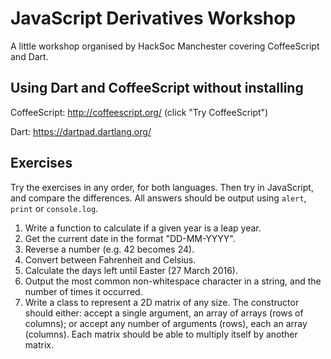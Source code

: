 # JavaScript Derivatives Workshop
A little workshop organised by HackSoc Manchester covering CoffeeScript and Dart.

## Using Dart and CoffeeScript without installing

CoffeeScript: http://coffeescript.org/ (click "Try CoffeeScript")

Dart: https://dartpad.dartlang.org/

## Exercises

Try the exercises in any order, for both languages. Then try in JavaScript, and compare the differences. All answers should be output using `alert`, `print` or `console.log`.

1. Write a function to calculate if a given year is a leap year.
2. Get the current date in the format "DD-MM-YYYY".
3. Reverse a number (e.g. 42 becomes 24).
4. Convert between Fahrenheit and Celsius.
5. Calculate the days left until Easter (27 March 2016).
6. Output the most common non-whitespace character in a string, and the number of times it occurred.
7. Write a class to represent a 2D matrix of any size. The constructor should either: accept a single argument, an array of arrays (rows of columns); or accept any number of arguments (rows), each an array (columns). Each matrix should be able to multiply itself by another matrix.
